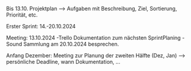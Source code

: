 Bis 13.10. Projektplan --> Aufgaben mit Beschreibung, Ziel, Sortierung, Priorität, etc.

Erster Sprint: 14.-20.10.2024

Meeting: 13.10.2024 
	-Trello Dokumentation zum nächsten SprintPlaning
	-Sound Sammlung am 20.10.2024 besprechen.
	

Anfang Dezember: Meeting zur Planung der zweiten Hälfte (Dez, Jan) --> persönliche Deadline, wann Dokumentation, ...